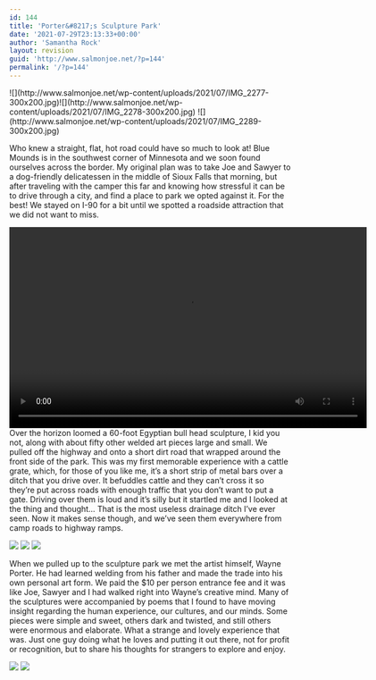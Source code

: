 ```yaml
---
id: 144
title: 'Porter&#8217;s Sculpture Park'
date: '2021-07-29T23:13:33+00:00'
author: 'Samantha Rock'
layout: revision
guid: 'http://www.salmonjoe.net/?p=144'
permalink: '/?p=144'
---
```


<div class="boldgrid-section"><div class="container"><div class="row"><div class="col-md-12 col-xs-12 col-sm-12">![](http://www.salmonjoe.net/wp-content/uploads/2021/07/IMG_2277-300x200.jpg)![](http://www.salmonjoe.net/wp-content/uploads/2021/07/IMG_2278-300x200.jpg) ![](http://www.salmonjoe.net/wp-content/uploads/2021/07/IMG_2289-300x200.jpg)

Who knew a straight, flat, hot road could have so much to look at! Blue Mounds is in the southwest corner of Minnesota and we soon found ourselves across the border. My original plan was to take Joe and Sawyer to a dog-friendly delicatessen in the middle of Sioux Falls that morning, but after traveling with the camper this far and knowing how stressful it can be to drive through a city, and find a place to park we opted against it. For the best! We stayed on I-90 for a bit until we spotted a roadside attraction that we did not want to miss.

<div class="wp-video" style="width: 640px;"><video class="wp-video-shortcode" controls="controls" height="360" id="video-144-7" preload="metadata" width="640"><source src="http://www.salmonjoe.net/wp-content/uploads/2021/07/MVI_2303.mp4?_=7" type="video/mp4"></source>[http://www.salmonjoe.net/wp-content/uploads/2021/07/MVI\_2303.mp4](http://www.salmonjoe.net/wp-content/uploads/2021/07/MVI_2303.mp4)</video></div>Over the horizon loomed a 60-foot Egyptian bull head sculpture, I kid you not, along with about fifty other welded art pieces large and small. We pulled off the highway and onto a short dirt road that wrapped around the front side of the park. This was my first memorable experience with a cattle grate, which, for those of you like me, it’s a short strip of metal bars over a ditch that you drive over. It befuddles cattle and they can’t cross it so they’re put across roads with enough traffic that you don’t want to put a gate. Driving over them is loud and it’s silly but it startled me and I looked at the thing and thought… That is the most useless drainage ditch I’ve ever seen. Now it makes sense though, and we’ve seen them everywhere from camp roads to highway ramps.

![](http://www.salmonjoe.net/wp-content/uploads/2021/07/IMG_2294-300x200.jpg) ![](http://www.salmonjoe.net/wp-content/uploads/2021/07/IMG_2279-300x200.jpg) ![](http://www.salmonjoe.net/wp-content/uploads/2021/07/IMG_2306-300x200.jpg)

When we pulled up to the sculpture park we met the artist himself, Wayne Porter. He had learned welding from his father and made the trade into his own personal art form. We paid the $10 per person entrance fee and it was like Joe, Sawyer and I had walked right into Wayne’s creative mind. Many of the sculptures were accompanied by poems that I found to have moving insight regarding the human experience, our cultures, and our minds. Some pieces were simple and sweet, others dark and twisted, and still others were enormous and elaborate. What a strange and lovely experience that was. Just one guy doing what he loves and putting it out there, not for profit or recognition, but to share his thoughts for strangers to explore and enjoy.

![](http://www.salmonjoe.net/wp-content/uploads/2021/07/IMG_2269-300x200.jpg) ![](http://www.salmonjoe.net/wp-content/uploads/2021/07/IMG_2268-300x200.jpg)

</div></div></div></div>